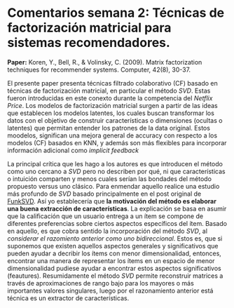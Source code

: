 # Comentarios semana 2: Técnicas de factorización matricial para sistemas recomendadores.

**Paper:** Koren, Y., Bell, R., & Volinsky, C. (2009). Matrix factorization techniques for recommender systems. Computer, 42(8), 30-37.

El presente paper presenta técnicas filtrado colaborativo (CF) basado en técnicas de factorización matricial, en particular el método *SVD*. Estas fueron introducidas en este conexto durante la competencia del *Netflix Price*. Los modelos de factorización matricial surgen a partir de las ideas que establecen los modelos latentes, los cuales buscan transformar los datos con el objetivo de construir características o dimensiones (ocultas o latentes) que permitan entender los patrones de la data original. Estos moodelos, significan una mejora general de accuracy con respecto a los modelos (CF) basados en KNN, y además son más flexibles para incorporar información adicional como *implicit feedback*

La principal crítica que les hago a los autores es que introducen el método como uno cercano a *SVD* pero no describen por qué, ni que características o intuición comparten y menos cuales serían las bondades del método propuesto versus uno clásico. Para enmendar aquello realice una estudio más profundo de *SVD* basado principalmente en el post original de [FunkSVD](https://sifter.org/~simon/journal/20061211.html). Así yo establecería que **la motivación del método es elaborar una buena extracción de características**. La explicación se basa en asumir que la calificación que un usuario entrega a un ítem se compone de diferentes preferencias sobre ciertos aspectos específicos del ítem. Basado en aquello, es que cobra sentido la incorporación del método *SVD*, al *considerar el razomiento anterior como uno bidireccional*. Estos es, que si suponemos que existen aquellos aspectos generales y significativos que pueden ayudar a decribir los ítems con menor dimensionalidad, entonces, encontrar una manera de representar los ítems en un espacio de menor dimensionalidad pudiese ayudar a encontrar estos aspectos significativos (feautures). Resumidamente el método *SVD* permite reconstruir matrices a través de aproximaciones de rango bajo para los mayores o más importantes valores singulares, luego por el razonamiento anterior está técnica es un extractor de características.

